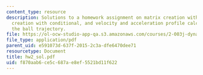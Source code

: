 ```yaml
---
content_type: resource
description: Solutions to a homework assignment on matrix creation with loop, matrix
  creation with conditional, and velocity and acceleration profile calculation from
  the ball trajectory.
file: https://ol-ocw-studio-app-qa.s3.amazonaws.com/courses/2-003j-dynamics-and-control-i-fall-2007/f870aab6ce5c687ae8ef5521bd11f622_hw2_sol.pdf
file_type: application/pdf
parent_uid: e591073d-637f-2015-2c3a-dfe6470dee71
resourcetype: Document
title: hw2_sol.pdf
uid: f870aab6-ce5c-687a-e8ef-5521bd11f622
---
```


